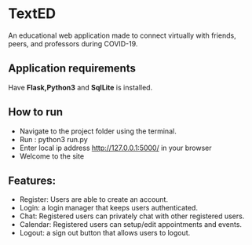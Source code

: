 # TextED
An educational web application made to connect virtually with friends, peers, and professors during COVID-19.

## Application requirements
Have **Flask,Python3** and **SqlLite** is installed.
## How to run
- Navigate to the project folder using the terminal.
- Run : python3 run.py
- Enter local ip address http://127.0.0.1:5000/ in your browser
- Welcome to the site
## Features: 
- Register: Users are able to create an account.
- Login: a login manager that keeps users authenticated.
- Chat: Registered users can privately chat with other registered users.
- Calendar: Registered users can setup/edit appointments and events.
- Logout: a sign out button that allows users to logout.
